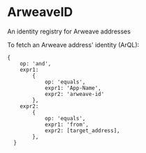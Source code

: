 # ArweaveID
An identity registry for Arweave addresses

To fetch an Arweave address' identity (ArQL):
```
{
    op: 'and',
    expr1:
        {
            op: 'equals',
            expr1: 'App-Name',
            expr2: 'arweave-id'
        },
    expr2:
        {
            op: 'equals',
            expr1: 'from',
            expr2: [target_address],
        },
  }
```
